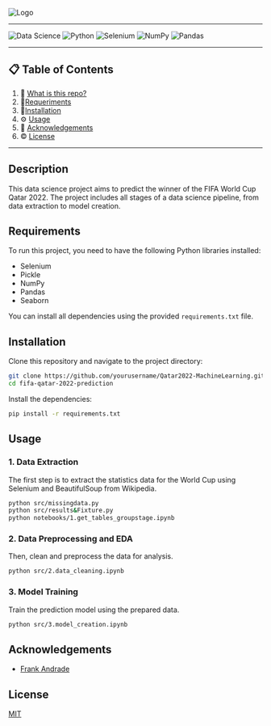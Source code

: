 ![Logo](https://img.freepik.com/vector-premium/copa-mundial-fifa-qatar-2022-logotipo-estilizado-vector-ilustracion-aislada-futbol_633888-128.jpg?w=740)

---

![Data Science](https://img.shields.io/badge/-Data%20Science-black?style=for-the-badge&logo=jupyter&logoColor=white&color=FF8F00)
![Python](https://img.shields.io/badge/-Python-black?style=for-the-badge&logo=python&logoColor=white&color=2F73BF)
![Selenium](https://img.shields.io/badge/-Selenium-black?style=for-the-badge&logo=selenium&logoColor=white&color=A1DD70)
![NumPy](https://img.shields.io/badge/-NumPy-black?style=for-the-badge&logo=numpy&logoColor=white&color=2F73BF)
![Pandas](https://img.shields.io/badge/-Pandas-black?style=for-the-badge&logo=pandas&logoColor=white&color=2F73BF)

---

## 📋 Table of Contents

1. 📕 [What is this repo?](#Description)
2. 🧰[Requeriments](#Requirements)
3. 🔨[Installation](#Installation)
4. ⚙ [Usage](#Usage)
5. 🧎 [Acknowledgements](#Acknowledgements)
6. © [License](#License)


---

## Description

This data science project aims to predict the winner of the FIFA World Cup Qatar 2022. The project includes all stages of a data science pipeline, from data extraction to model creation.
## Requirements 

To run this project, you need to have the following Python libraries installed: 
- Selenium 
- Pickle 
- NumPy 
- Pandas 
- Seaborn 

You can install all dependencies using the provided `requirements.txt` file.
## Installation

Clone this repository and navigate to the project directory: 

```bash 
git clone https://github.com/yourusername/Qatar2022-MachineLearning.git 
cd fifa-qatar-2022-prediction
```

Install the dependencies:

```bash
pip install -r requirements.txt
```

## Usage

### 1. Data Extraction

The first step is to extract the statistics data for the World Cup using Selenium and BeautifulSoup from Wikipedia.
```bash 
python src/missingdata.py
python src/results&Fixture.py
python notebooks/1.get_tables_groupstage.ipynb
```
### 2. Data Preprocessing and EDA

Then, clean and preprocess the data for analysis.
```bash
python src/2.data_cleaning.ipynb
```
### 3. Model Training

Train the prediction model using the prepared data.
```bash
python src/3.model_creation.ipynb
```

## Acknowledgements

 - [Frank Andrade](https://www.youtube.com/watch?v=EuZ4gwNNYwg)

## License

[MIT](https://choosealicense.com/licenses/mit/)
